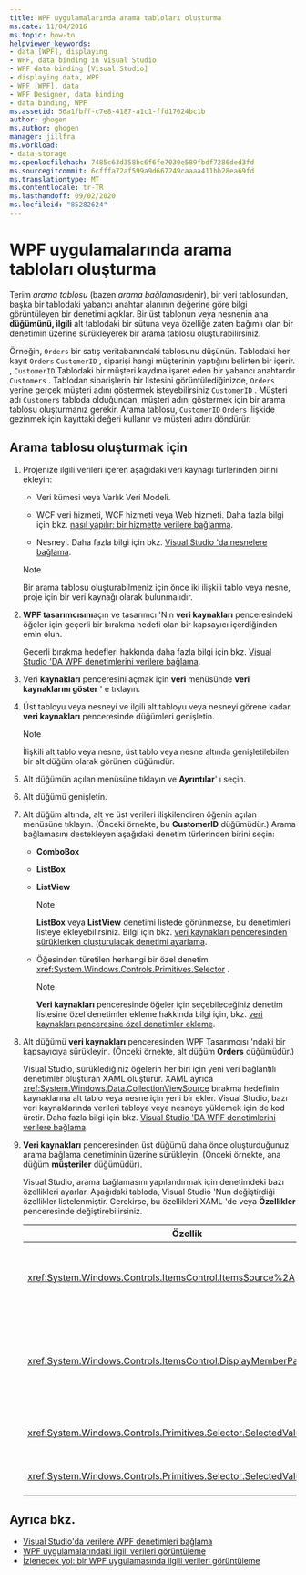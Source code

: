 ```yaml
---
title: WPF uygulamalarında arama tabloları oluşturma
ms.date: 11/04/2016
ms.topic: how-to
helpviewer_keywords:
- data [WPF], displaying
- WPF, data binding in Visual Studio
- WPF data binding [Visual Studio]
- displaying data, WPF
- WPF [WPF], data
- WPF Designer, data binding
- data binding, WPF
ms.assetid: 56a1fbff-c7e8-4187-a1c1-ffd17024bc1b
author: ghogen
ms.author: ghogen
manager: jillfra
ms.workload:
- data-storage
ms.openlocfilehash: 7485c63d358bc6f6fe7030e589fbdf7286ded3fd
ms.sourcegitcommit: 6cfffa72af599a9d667249caaaa411bb28ea69fd
ms.translationtype: MT
ms.contentlocale: tr-TR
ms.lasthandoff: 09/02/2020
ms.locfileid: "85282624"
---
```

# <a name="create-lookup-tables-in-wpf-applications"></a>WPF uygulamalarında arama tabloları oluşturma

Terim *arama tablosu* (bazen *arama bağlaması*denir), bir veri tablosundan, başka bir tablodaki yabancı anahtar alanının değerine göre bilgi görüntüleyen bir denetimi açıklar. Bir üst tablonun veya nesnenin ana **düğümünü, ilgili** alt tablodaki bir sütuna veya özelliğe zaten bağımlı olan bir denetimin üzerine sürükleyerek bir arama tablosu oluşturabilirsiniz.

Örneğin, `Orders` bir satış veritabanındaki tablosunu düşünün. Tablodaki her kayıt `Orders` `CustomerID` , siparişi hangi müşterinin yaptığını belirten bir içerir. , `CustomerID` Tablodaki bir müşteri kaydına işaret eden bir yabancı anahtardır `Customers` . Tablodan siparişlerin bir listesini görüntülediğinizde, `Orders` yerine gerçek müşteri adını göstermek isteyebilirsiniz `CustomerID` . Müşteri adı `Customers` tabloda olduğundan, müşteri adını göstermek için bir arama tablosu oluşturmanız gerekir. Arama tablosu, `CustomerID` `Orders` ilişkide gezinmek için kayıttaki değeri kullanır ve müşteri adını döndürür.

## <a name="to-create-a-lookup-table"></a>Arama tablosu oluşturmak için

1. Projenize ilgili verileri içeren aşağıdaki veri kaynağı türlerinden birini ekleyin:

    - Veri kümesi veya Varlık Veri Modeli.

    - WCF veri hizmeti, WCF hizmeti veya Web hizmeti. Daha fazla bilgi için bkz. [nasıl yapılır: bir hizmette verilere bağlanma](../data-tools/how-to-connect-to-data-in-a-service.md).

    - Nesneyi. Daha fazla bilgi için bkz. [Visual Studio 'da nesnelere bağlama](bind-objects-in-visual-studio.md).

    > [!NOTE]
    > Bir arama tablosu oluşturabilmeniz için önce iki ilişkili tablo veya nesne, proje için bir veri kaynağı olarak bulunmalıdır.

2. **WPF tasarımcısını**açın ve tasarımcı 'Nın **veri kaynakları** penceresindeki öğeler için geçerli bir bırakma hedefi olan bir kapsayıcı içerdiğinden emin olun.

     Geçerli bırakma hedefleri hakkında daha fazla bilgi için bkz. [Visual Studio 'DA WPF denetimlerini verilere bağlama](../data-tools/bind-wpf-controls-to-data-in-visual-studio.md).

3. Veri **kaynakları** penceresini açmak için **veri** menüsünde **veri kaynaklarını göster** ' e tıklayın.

4. Üst tabloyu veya nesneyi ve ilgili alt tabloyu veya nesneyi görene kadar **veri kaynakları** penceresinde düğümleri genişletin.

    > [!NOTE]
    > İlişkili alt tablo veya nesne, üst tablo veya nesne altında genişletilebilen bir alt düğüm olarak görünen düğümdür.

5. Alt düğümün açılan menüsüne tıklayın ve **Ayrıntılar**' ı seçin.

6. Alt düğümü genişletin.

7. Alt düğüm altında, alt ve üst verileri ilişkilendiren öğenin açılan menüsüne tıklayın. (Önceki örnekte, bu **CustomerID** düğümüdür.) Arama bağlamasını destekleyen aşağıdaki denetim türlerinden birini seçin:

    - **ComboBox**

    - **ListBox**

    - **ListView**

        > [!NOTE]
        > **ListBox** veya **ListView** denetimi listede görünmezse, bu denetimleri listeye ekleyebilirsiniz. Bilgi için bkz. [veri kaynakları penceresinden sürüklerken oluşturulacak denetimi ayarlama](../data-tools/set-the-control-to-be-created-when-dragging-from-the-data-sources-window.md).

    - Öğesinden türetilen herhangi bir özel denetim <xref:System.Windows.Controls.Primitives.Selector> .

        > [!NOTE]
        > **Veri kaynakları** penceresinde öğeler için seçebileceğiniz denetim listesine özel denetimler ekleme hakkında bilgi için, bkz. [veri kaynakları penceresine özel denetimler ekleme](../data-tools/add-custom-controls-to-the-data-sources-window.md).

8. Alt düğümü **veri kaynakları** penceresinden WPF Tasarımcısı 'ndaki bir kapsayıcıya sürükleyin. (Önceki örnekte, alt düğüm **Orders** düğümüdür.)

     Visual Studio, sürüklediğiniz öğelerin her biri için yeni veri bağlantılı denetimler oluşturan XAML oluşturur. XAML ayrıca <xref:System.Windows.Data.CollectionViewSource> bırakma hedefinin kaynaklarına alt tablo veya nesne için yeni bir ekler. Visual Studio, bazı veri kaynaklarında verileri tabloya veya nesneye yüklemek için de kod üretir. Daha fazla bilgi için bkz. [Visual Studio 'DA WPF denetimlerini verilere bağlama](../data-tools/bind-wpf-controls-to-data-in-visual-studio.md).

9. **Veri kaynakları** penceresinden üst düğümü daha önce oluşturduğunuz arama bağlama denetiminin üzerine sürükleyin. (Önceki örnekte, ana düğüm **müşteriler** düğümüdür).

     Visual Studio, arama bağlamasını yapılandırmak için denetimdeki bazı özellikleri ayarlar. Aşağıdaki tabloda, Visual Studio 'Nun değiştirdiği özellikler listelenmiştir. Gerekirse, bu özellikleri XAML 'de veya **Özellikler** penceresinde değiştirebilirsiniz.

    |Özellik|Ayarın açıklaması|
    |--------------| - |
    |<xref:System.Windows.Controls.ItemsControl.ItemsSource%2A>|Bu özellik, denetimde görüntülenen verileri almak için kullanılan koleksiyonu veya bağlamayı belirtir. Visual Studio, bu özelliği <xref:System.Windows.Data.CollectionViewSource> denetime sürüklediğiniz ana veriler için olarak ayarlar.|
    |<xref:System.Windows.Controls.ItemsControl.DisplayMemberPath%2A>|Bu özellik, denetimde görüntülenen veri öğesinin yolunu belirtir. Visual Studio bu özelliği, bir dize veri türüne sahip olan birincil anahtardan sonra ana verilerdeki ilk sütuna veya özelliğe ayarlar.<br /><br /> Üst verilerde farklı bir sütun veya özellik göstermek istiyorsanız, bu özelliği farklı bir özelliğin yolu olarak değiştirin.|
    |<xref:System.Windows.Controls.Primitives.Selector.SelectedValue%2A>|Visual Studio bu özelliği, tasarımcıya sürüklediğiniz alt verilerin sütununa veya özelliğine bağlar. Bu, üst verilerin yabancı anahtarıdır.|
    |<xref:System.Windows.Controls.Primitives.Selector.SelectedValuePath%2A>|Visual Studio bu özelliği, ana verilere yabancı anahtar olan alt verilerin sütununun veya özelliğinin yoluna ayarlar.|

## <a name="see-also"></a>Ayrıca bkz.

- [Visual Studio'da verilere WPF denetimleri bağlama](../data-tools/bind-wpf-controls-to-data-in-visual-studio.md)
- [WPF uygulamalarındaki ilgili verileri görüntüleme](../data-tools/display-related-data-in-wpf-applications.md)
- [İzlenecek yol: bir WPF uygulamasında ilgili verileri görüntüleme](../data-tools/display-related-data-in-wpf-applications.md)
